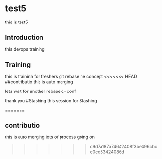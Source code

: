 # test5
this is test5
## Introduction
this devops training

## Training
this is traininh for freshers
git rebase 
ne concept
<<<<<<< HEAD
##contributio
this is auto merging

lets wait for another rebase c=conf

thank you
#Stashing
this session for Stashing

=======
## contributio
this is auto merging
lots of process going on
>>>>>>> c9d7a187a74642408f3be496cbcc0cd63424086d
